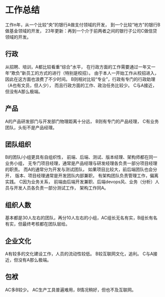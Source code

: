 # 工作总结

工作n年，从一个比较“央”的银行A做支付领域的开发，
到一个比较“地方”的银行B做基金领域的开发，
23年更新：再到一个介于前两者之间的银行子公司C做信贷领域的开发。

## 行政

从招聘、培训，A都比较看重“综合”水平，
在行政方面的工作需要通过一年又一年“欺负”新员工的方式的进行（特别是校招）。
由于本人一开始工作从校招进入，因此在这方面也浪费了不少时间。
B则相对比较“专业”，行政有专门的行政助理（A也有文员，但人少），
而且行政方面的工作、政治任务比较少。
C与A接近，但没有A那么极端。

## 产品

A的产品研发部门与开发部门物理距离十分远，
B则有专门的产品经理，
C有业务团队，头衔不是产品经理。

## 团队组织

B的团队/小组更具有自组织性，
前端、后端、测试、版本经理、架构师都在同一业务小组，
无专门项目经理，通常是产品经理与研发经理各负责一部分项目经理的职责。
而A的通常分为开发与测试团队，
如果项目比较大，前后端团队也会分开，
版本、项目经理通常是开发团队内部兼职，
有架构团队负责管理工作，偏离实践。
C因为业务关系，
前端由后端开发兼职、后端devops风、业务（分析）人员与开发人员各负责一部分测试工作，
架构工作同A。

## 组织人数

基本都是30人左右的团队，再分10人左右的小组，AC组长无名有实，B组长有名有实，但最终考核都在团队层给。

## 企业文化

A有较多的文化建设工作，人员的流动性较低。
B较互联网文化，追利。
C与A接近，但没有A那么极端。

## 包袱

AC多B较少。
AC生产工具普遍难用，B情况稍好，但也不及互联网。
